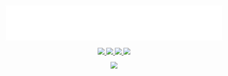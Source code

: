 <p align="center"><img src="img/howdy.svg" /></p>

<p align="center">
  <a href="https://github.com/torrobinson">
    <img src="https://img.shields.io/badge/GitHub-B5179E?logo=GitHub&logoColor=white" />
  </a>
  <a href="https://www.linkedin.com/in/torrobinson/">
    <img src="https://img.shields.io/badge/LinkedIn-4895EF?logo=LinkedIn&logoColor=white" />
  </a>
  <a href="https://www.last.fm/user/torrobinson">
    <img src="https://img.shields.io/badge/Last.fm-F72585?logo=Apple-Music&logoColor=white" />
  </a>
  <a href="https://www.torrobinson.com/">
    <img src="https://img.shields.io/badge/Personal%20Website-560BAD?logo=HomeAdvisor&logoColor=white" />
  </a>
</p>

<p align="center">
  <img src="https://github-readme-stats.vercel.app/api?username=torrobinson&count_private=true&show_icons=true&theme=material-palenight&hide_border=true&bg_color=ffffff00&title_color=F72585" />
</p>
